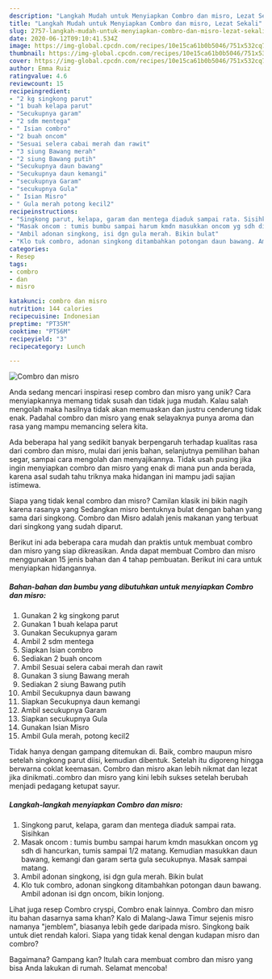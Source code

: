 ```yaml
---
description: "Langkah Mudah untuk Menyiapkan Combro dan misro, Lezat Sekali"
title: "Langkah Mudah untuk Menyiapkan Combro dan misro, Lezat Sekali"
slug: 2757-langkah-mudah-untuk-menyiapkan-combro-dan-misro-lezat-sekali
date: 2020-06-12T09:10:41.534Z
image: https://img-global.cpcdn.com/recipes/10e15ca61b0b5046/751x532cq70/combro-dan-misro-foto-resep-utama.jpg
thumbnail: https://img-global.cpcdn.com/recipes/10e15ca61b0b5046/751x532cq70/combro-dan-misro-foto-resep-utama.jpg
cover: https://img-global.cpcdn.com/recipes/10e15ca61b0b5046/751x532cq70/combro-dan-misro-foto-resep-utama.jpg
author: Emma Ruiz
ratingvalue: 4.6
reviewcount: 15
recipeingredient:
- "2 kg singkong parut"
- "1 buah kelapa parut"
- "Secukupnya garam"
- "2 sdm mentega"
- " Isian combro"
- "2 buah oncom"
- "Sesuai selera cabai merah dan rawit"
- "3 siung Bawang merah"
- "2 siung Bawang putih"
- "Secukupnya daun bawang"
- "Secukupnya daun kemangi"
- "secukupnya Garam"
- "secukupnya Gula"
- " Isian Misro"
- " Gula merah potong kecil2"
recipeinstructions:
- "Singkong parut, kelapa, garam dan mentega diaduk sampai rata. Sisihkan"
- "Masak oncom : tumis bumbu sampai harum kmdn masukkan oncom yg sdh di hancurkan, tumis sampai 1/2 matang. Kemudian masukkan daun bawang, kemangi dan garam serta gula secukupnya. Masak sampai matang."
- "Ambil adonan singkong, isi dgn gula merah. Bikin bulat"
- "Klo tuk combro, adonan singkong ditambahkan potongan daun bawang. Ambil adonan isi dgn oncom, bikin lonjong."
categories:
- Resep
tags:
- combro
- dan
- misro

katakunci: combro dan misro 
nutrition: 144 calories
recipecuisine: Indonesian
preptime: "PT35M"
cooktime: "PT56M"
recipeyield: "3"
recipecategory: Lunch

---
```



![Combro dan misro](https://img-global.cpcdn.com/recipes/10e15ca61b0b5046/751x532cq70/combro-dan-misro-foto-resep-utama.jpg)

Anda sedang mencari inspirasi resep combro dan misro yang unik? Cara menyiapkannya memang tidak susah dan tidak juga mudah. Kalau salah mengolah maka hasilnya tidak akan memuaskan dan justru cenderung tidak enak. Padahal combro dan misro yang enak selayaknya punya aroma dan rasa yang mampu memancing selera kita.

Ada beberapa hal yang sedikit banyak berpengaruh terhadap kualitas rasa dari combro dan misro, mulai dari jenis bahan, selanjutnya pemilihan bahan segar, sampai cara mengolah dan menyajikannya. Tidak usah pusing jika ingin menyiapkan combro dan misro yang enak di mana pun anda berada, karena asal sudah tahu triknya maka hidangan ini mampu jadi sajian istimewa.

Siapa yang tidak kenal combro dan misro? Camilan klasik ini bikin nagih karena rasanya yang Sedangkan misro bentuknya bulat dengan bahan yang sama dari singkong. Combro dan Misro adalah jenis makanan yang terbuat dari singkong yang sudah diparut.


Berikut ini ada beberapa cara mudah dan praktis untuk membuat combro dan misro yang siap dikreasikan. Anda dapat membuat Combro dan misro menggunakan 15 jenis bahan dan 4 tahap pembuatan. Berikut ini cara untuk menyiapkan hidangannya.

<!--inarticleads1-->

##### Bahan-bahan dan bumbu yang dibutuhkan untuk menyiapkan Combro dan misro:

1. Gunakan 2 kg singkong parut
1. Gunakan 1 buah kelapa parut
1. Gunakan Secukupnya garam
1. Ambil 2 sdm mentega
1. Siapkan  Isian combro
1. Sediakan 2 buah oncom
1. Ambil Sesuai selera cabai merah dan rawit
1. Gunakan 3 siung Bawang merah
1. Sediakan 2 siung Bawang putih
1. Ambil Secukupnya daun bawang
1. Siapkan Secukupnya daun kemangi
1. Ambil secukupnya Garam
1. Siapkan secukupnya Gula
1. Gunakan  Isian Misro
1. Ambil  Gula merah, potong kecil2


Tidak hanya dengan gampang ditemukan di. Baik, combro maupun misro setelah singkong parut diisi, kemudian dibentuk. Setelah itu digoreng hingga berwarna coklat keemasan. Combro dan misro akan lebih nikmat dan lezat jika dinikmati..combro dan misro yang kini lebih sukses setelah berubah menjadi pedagang ketupat sayur. 

<!--inarticleads2-->

##### Langkah-langkah menyiapkan Combro dan misro:

1. Singkong parut, kelapa, garam dan mentega diaduk sampai rata. Sisihkan
1. Masak oncom : tumis bumbu sampai harum kmdn masukkan oncom yg sdh di hancurkan, tumis sampai 1/2 matang. Kemudian masukkan daun bawang, kemangi dan garam serta gula secukupnya. Masak sampai matang.
1. Ambil adonan singkong, isi dgn gula merah. Bikin bulat
1. Klo tuk combro, adonan singkong ditambahkan potongan daun bawang. Ambil adonan isi dgn oncom, bikin lonjong.


Lihat juga resep Combro cryspi, Combro enak lainnya. Combro dan misro itu bahan dasarnya sama khan? Kalo di Malang-Jawa Timur sejenis misro namanya &#34;jemblem&#34;, biasanya lebih gede daripada misro. Singkong baik untuk diet rendah kalori. Siapa yang tidak kenal dengan kudapan misro dan combro? 

Bagaimana? Gampang kan? Itulah cara membuat combro dan misro yang bisa Anda lakukan di rumah. Selamat mencoba!
